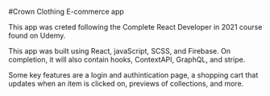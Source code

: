 #Crown Clothing E-commerce app

This app was creted following the Complete React Developer in 2021 course found on Udemy.

This app was built using React, javaScript, SCSS, and Firebase. On completion, it will also contain hooks, ContextAPI, GraphQL, and stripe.

Some key features are a login and authintication page, a shopping cart that updates when an item is clicked on, previews of collections, and more.